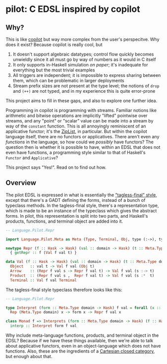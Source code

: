 # pilot: C EDSL inspired by copilot

## Why?

This is like [copilot](https://github.com/Copilot-Language/copilot) but way more
complex from the user's perspecitve. Why does it exist? Because copilot is
really cool, but

1. It doesn't support algebraic datatypes; control flow quickly becomes
   unwieldly since it all must go by way of numbers as it would in C itself
2. It only supports in-Haskell simulation _on paper_; it's inadequate for
   everything but the most trivial examples
3. All triggers are independent; it is impossible to express sharing between
   them, which can be problematic in larger deployments
4. Stream prefix sizes are not present at the type level; the notions of
   `drop` and `(++)` are not typed, and in my experience this is quite
   error-prone

This project aims to fill in these gaps, and also to explore one further idea.

Programming in copilot is programming with streams. Familiar notions like
arithmetic and bitwise operations are implicitly "lifted" pointwise over
streams, and any "point" or "scalar" value can be made into a stream by way
of the `constant` function. This is all annoyingly reminiscent of an
applicative functor; it's the [ZipList](https://hackage.haskell.org/package/base-4.14.0.0/docs/Control-Applicative.html#t:ZipList), in particular. But within the copilot language itself, there are
no functors or applicatives. There aren't even any _functions_ in the language,
so how could we _possibly_ have functors? The question then is whether it is
possible to have, within an EDSL that does not even have functions, a
programming style similar to that of Haskell's `Functor` and `Applicative`?

This project says "Yes!". Read on to find out how.

## Overview

The pilot EDSL is expressed in what is essentially the
["tagless-final" style](http://okmij.org/ftp/tagless-final/index.html), except
that there's a GADT defining the forms, instead of a bunch of typeclass
methods. In the tagless-final style, there's a representation type, which is
made to be an instance of the typeclass which gives the abstract forms. In
pilot, this representation is split into two parts, and Haskell's products,
functions, and terminal object are added into it.

```Haskell
-- Language.Pilot.Repr

import Language.Pilot.Meta as Meta (Type, Terminal, Obj, type (:->), type (:*))

newtype Repr (f :: Hask -> Hask) (val :: domain -> Hask) (t :: Meta.Type domain) = Repr
  { getRepr :: f (Val f val t) }

data Val (f :: Hask -> Hask) (val :: domain -> Hask) (t :: Meta.Type domain) where
  Object   :: val t -> Val f val (Obj t)
  Arrow    :: (Repr f val s -> Repr f val t) -> Val f val (s :-> t)
  Product  :: (Repr f val s ,  Repr f val t) -> Val f val (s :*  t)
  Terminal :: Val f val Terminal
```

The tagless-final style typeclass therefore looks like this:

```Haskell
-- Language.Pilot.Repr

type Interpret (form :: Meta.Type domain -> Hask) f val = forall (x :: Meta.Type domain) .
  Rep (Meta.Type domain) x -> form x -> Repr f val x

class Monad f => Interprets (form :: Meta.Type domain -> Hask) (f :: Hask -> Hask) (val :: domain -> Hask) where
  interp :: Interpret form f val
```

Why include meta-language functions, products, and terminal object in the
EDSL? Because if we have these things available, then we're able to talk about
applicative functors, even in an object-language which does not have functions.
Also, these are the ingredients of a
[Cartesian closed category](https://en.wikipedia.org/wiki/Cartesian_closed_category),
but enough about that.
